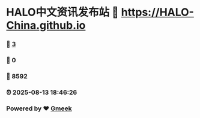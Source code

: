 # HALO中文资讯发布站 :link: https://HALO-China.github.io 
### :page_facing_up: [3](https://HALO-China.github.io/tag.html) 
### :speech_balloon: 0 
### :hibiscus: 8592 
### :alarm_clock: 2025-08-13 18:46:26 
### Powered by :heart: [Gmeek](https://github.com/Meekdai/Gmeek)
